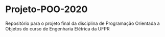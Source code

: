 # Projeto-POO-2020
Repositório para o projeto final da disciplina de Programação Orientada a Objetos do curso de Engenharia Elétrica da UFPR
